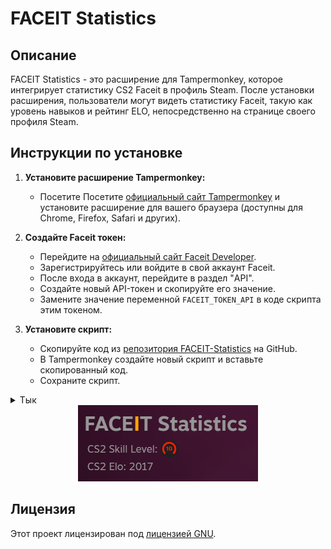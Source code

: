 <!-- Ваш заголовок проекта -->
# FACEIT Statistics

## Описание

FACEIT Statistics - это расширение для Tampermonkey, которое интегрирует статистику CS2 Faceit в профиль Steam. После установки расширения, пользователи могут видеть статистику Faceit, такую как уровень навыков и рейтинг ELO, непосредственно на странице своего профиля Steam.

## Инструкции по установке

1. **Установите расширение Tampermonkey:**
   - Посетите Посетите [официальный сайт Tampermonkey](https://www.tampermonkey.net/) и установите расширение для вашего браузера (доступны для Chrome, Firefox, Safari и других).

2. **Создайте Faceit токен:**
   - Перейдите на [официальный сайт Faceit Developer](https://developers.faceit.com/).
   - Зарегистрируйтесь или войдите в свой аккаунт Faceit.
   - После входа в аккаунт, перейдите в раздел "API".
   - Создайте новый API-токен и скопируйте его значение.
   - Замените значение переменной `FACEIT_TOKEN_API` в коде скрипта этим токеном.

3. **Установите скрипт:**
   - Скопируйте код из [репозитория FACEIT-Statistics](https://github.com/raizano/FACEIT-Statistics/blob/main/faceit-statistics.js) на GitHub.
   - В Tampermonkey создайте новый скрипт и вставьте скопированный код.
   - Сохраните скрипт.

<details>
  <summary>Тык</summary>
  
  <!-- Дополнительная информация о проекте -->
  шо подглядываем?

</details>

<div align="center">
  <!-- Изображение, выровненное по центру -->
  <img src="https://raw.githubusercontent.com/raizano/FACEIT-Statistics/master/icons/screen.png" alt="screenshot">
</div>


## Лицензия

Этот проект лицензирован под [лицензией GNU](LICENSE).
